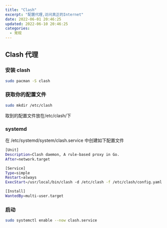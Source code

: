 ```yaml
---
title: "Clash"
excerpt: "配置代理,访问真正的Internet"
date: 2022-06-01 20:46:25
updated: 2022-06-10 20:46:25
categories:
  - 常规
---
```


## Clash 代理

### 安装 clash

```bash
sudo pacman -S clash
```

### 获取你的配置文件

```bash
sudo mkdir /etc/clash
```

取到的配置文件放在/etc/clash/下

### systemd

在 /etc/systemd/system/clash.service 中创建如下配置文件

```bash
[Unit]
Description=Clash daemon, A rule-based proxy in Go.
After=network.target

[Service]
Type=simple
Restart=always
ExecStart=/usr/local/bin/clash -d /etc/clash -f /etc/clash/config.yaml

[Install]
WantedBy=multi-user.target
```

### 启动

```bash
sudo systemctl enable --now clash.service
```
